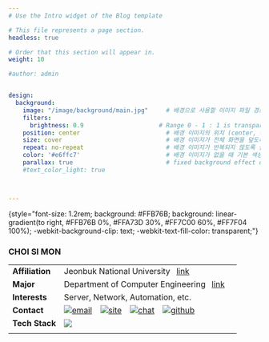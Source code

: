 ```yaml
---
# Use the Intro widget of the Blog template

# This file represents a page section.
headless: true

# Order that this section will appear in.
weight: 10

#author: admin


design:
  background:
    image: "/image/background/main.jpg"     # 배경으로 사용할 이미지 파일 경로
    filters:
      brightness: 0.9                     # Range 0 - 1 : 1 is transparent and 0 is opaque
    position: center                        # 배경 이미지의 위치 (center, contain, actual)
    size: cover                             # 배경 이미지가 전체 화면을 덮도록 설정
    repeat: no-repeat                       # 배경 이미지가 반복되지 않도록 설정
    color: '#e6ffc7'                        # 배경 이미지가 없을 때 기본 색상
    parallax: true                          # fixed background effect on desktop
    #text_color_light: true                 



---
```


{style="font-size: 1.2rem; background: #FFB76B; background: linear-gradient(to right, #FFB76B 0%, #FFA73D 30%, #FF7C00 60%, #FF7F04 100%); -webkit-background-clip: text; -webkit-text-fill-color: transparent;"}


### CHOI SI MON
||||
|--|--|--|
|**Affiliation**|Jeonbuk National University &ensp;[link](https://www.jbnu.ac.kr/kor/)|
|**Major**|Department of Computer Engineering &ensp;[link](https://csai.jbnu.ac.kr/csai/index.do)|
|**Interests**|Server, Network, Automation, etc.|
|**Contact**|[![email](/icons/envelope-at.svg)](mailto:nodove@nodove.com) &ensp; [![site](/icons/box-arrow-up-right.svg)](nodove.com) &ensp; [![chat](/icons/chat-left.svg)](chat.career-block.com?receiver=nodove) &ensp; [![github](/icons/iconmonstr-github-1.svg)](https://choisimo.github.com)|
|**Tech Stack**|[![](/icons/code.svg)]()|
||






